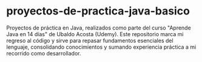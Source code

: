 # proyectos-de-practica-java-basico
Proyectos de práctica en Java, realizados como parte del curso "Aprende Java en 14 días" de Ubaldo Acosta (Udemy). Este repositorio marca mi regreso al código y sirve para repasar fundamentos esenciales del lenguaje, consolidando conocimientos y sumando experiencia práctica a mi recorrido como desarrollador.
